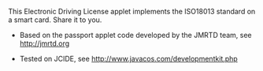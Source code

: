 This Electronic Driving License applet implements the ISO18013 standard on a smart card. Share it to you. 

* Based on the passport applet code developed by the JMRTD team, see
  http://jmrtd.org

* Tested on JCIDE, see
  http://www.javacos.com/developmentkit.php
